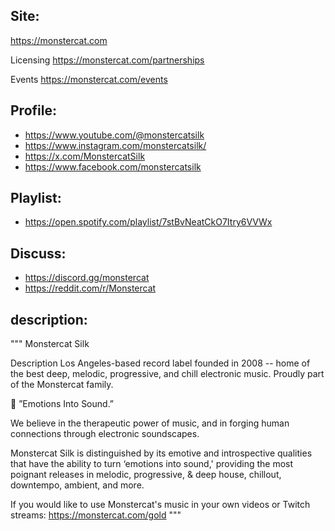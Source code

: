## Site:
https://monstercat.com

Licensing
https://monstercat.com/partnerships

Events
https://monstercat.com/events

## Profile:
- https://www.youtube.com/@monstercatsilk
- https://www.instagram.com/monstercatsilk/
- https://x.com/MonstercatSilk
- https://www.facebook.com/monstercatsilk

## Playlist:
- https://open.spotify.com/playlist/7stBvNeatCkO7Itry6VVWx

## Discuss:
- https://discord.gg/monstercat
- https://reddit.com/r/Monstercat


## description:
"""
Monstercat Silk

Description
Los Angeles-based record label founded in 2008 -- home of the best deep, melodic, progressive, and chill electronic music. Proudly part of the Monstercat family.
 
🎇 ”Emotions Into Sound.”
 
We believe in the therapeutic power of music, and in forging human connections through electronic soundscapes.

Monstercat Silk is distinguished by its emotive and introspective qualities that have the ability to turn ‘emotions into sound,' providing the most poignant releases in melodic, progressive, & deep house, chillout, downtempo, ambient, and more.

If you would like to use Monstercat's music in your own videos or Twitch streams: https://monstercat.com/gold
"""

